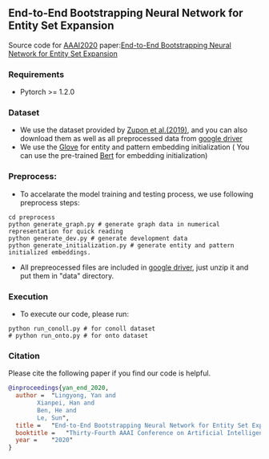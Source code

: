 ## End-to-End Bootstrapping Neural Network for Entity Set Expansion
Source code for [AAAI2020](https://aaai.org/Conferences/AAAI-20/) paper:[End-to-End Bootstrapping Neural Network for Entity Set Expansion]()

### Requirements
- Pytorch >= 1.2.0

### Dataset
- We use the dataset provided by [Zupon et al.(2019)](https://github.com/clulab/releases/tree/master/naacl-spnlp2019-emboot/data), and you can also download them as well as all preprocessed data from [google driver]()
- We use the [Glove](https://nlp.stanford.edu/projects/glove/) for entity and pattern embedding initialization ( You can use the pre-trained [Bert](https://github.com/google-research/bert) for embedding initialization)

### Preprocess:
- To accelarate the model training and testing process, we use following preprocess steps:
```shell
cd preprocess
python generate_graph.py # generate graph data in numerical representation for quick reading
python generate_dev.py # generate development data
python generate_initialization.py # generate entity and pattern initialized embeddings.
```
- All prepreocessed files are included in [google driver](), just unzip it and put them in "data" directory.

### Execution
- To execute our code, please run:
```shell
python run_conoll.py # for conoll dataset
# python run_onto.py # for onto dataset
```
### Citation
Please cite the following paper if you find our code is helpful.
```bibtex
@inproceedings{yan_end_2020,
  author = 	"Lingyong, Yan and 
  		Xianpei, Han and
		Ben, He and
		Le, Sun",
  title = 	"End-to-End Bootstrapping Neural Network for Entity Set Expansion",
  booktitle = 	"Thirty-Fourth AAAI Conference on Artificial Intelligence",
  year = 	"2020"
}
```